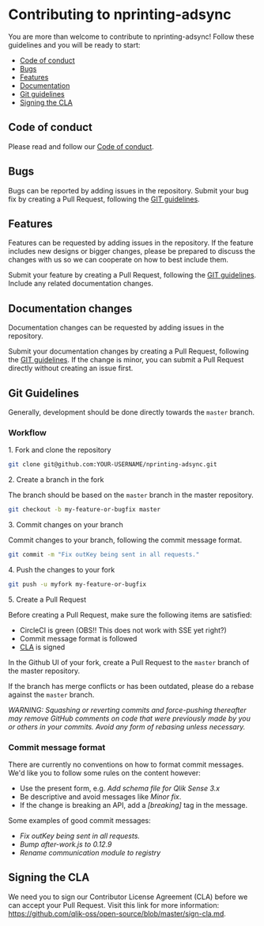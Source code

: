 # Contributing to nprinting-adsync

You are more than welcome to contribute to nprinting-adsync! Follow these guidelines and you will be ready to start:

 - [Code of conduct](#code-of-conduct)
 - [Bugs](#bugs)
 - [Features](#features)
 - [Documentation](#documentation)
 - [Git guidelines](#git)
 - [Signing the CLA](#cla)

## <a name="code-of-conduct"></a> Code of conduct

Please read and follow our [Code of conduct](https://github.com/qlik-oss/open-source/blob/master/CODE_OF_CONDUCT.md).

## <a name="bugs"></a> Bugs

Bugs can be reported by adding issues in the repository. Submit your bug fix by creating a Pull Request, following the [GIT guidelines](#git).

## <a name="features"></a> Features

Features can be requested by adding issues in the repository. If the feature includes new designs or bigger changes,
please be prepared to discuss the changes with us so we can cooperate on how to best include them.

Submit your feature by creating a Pull Request, following the [GIT guidelines](#git). Include any related documentation changes.


## <a name="documentation"></a> Documentation changes

Documentation changes can be requested by adding issues in the repository.

Submit your documentation changes by creating a Pull Request, following the [GIT guidelines](#git).
If the change is minor, you can submit a Pull Request directly without creating an issue first.

## <a name="git"></a> Git Guidelines

Generally, development should be done directly towards the `master` branch.

### Workflow

1\. Fork and clone the repository

```sh
git clone git@github.com:YOUR-USERNAME/nprinting-adsync.git
```

2\. Create a branch in the fork

The branch should be based on the `master` branch in the master repository.

```sh
git checkout -b my-feature-or-bugfix master
```

3\. Commit changes on your branch

Commit changes to your branch, following the commit message format.

```sh
git commit -m "Fix outKey being sent in all requests."
```

4\. Push the changes to your fork

```sh
git push -u myfork my-feature-or-bugfix
```

5\. Create a Pull Request

Before creating a Pull Request, make sure the following items are satisfied:

- CircleCI is green (OBS!! This does not work with SSE yet right?)
- Commit message format is followed
- [CLA](#cla) is signed

In the Github UI of your fork, create a Pull Request to the `master` branch of the master repository.

If the branch has merge conflicts or has been outdated, please do a rebase against the `master` branch.

_WARNING: Squashing or reverting commits and force-pushing thereafter may remove GitHub comments on code that were previously made by you or others in your commits. Avoid any form of rebasing unless necessary._


### Commit message format

There are currently no conventions on how to format commit messages. We'd like you to follow some rules on the content however:

- Use the present form, e.g. _Add schema file for Qlik Sense 3.x_
- Be descriptive and avoid messages like _Minor fix_.
- If the change is breaking an API, add a _[breaking]_ tag in the message.

Some examples of good commit messages:

- _Fix outKey being sent in all requests._
- _Bump after-work.js to 0.12.9_
- _Rename communication module to registry_


## <a name="cla"></a> Signing the CLA

We need you to sign our Contributor License Agreement (CLA) before we can accept your Pull Request. Visit this link for more information: https://github.com/qlik-oss/open-source/blob/master/sign-cla.md.